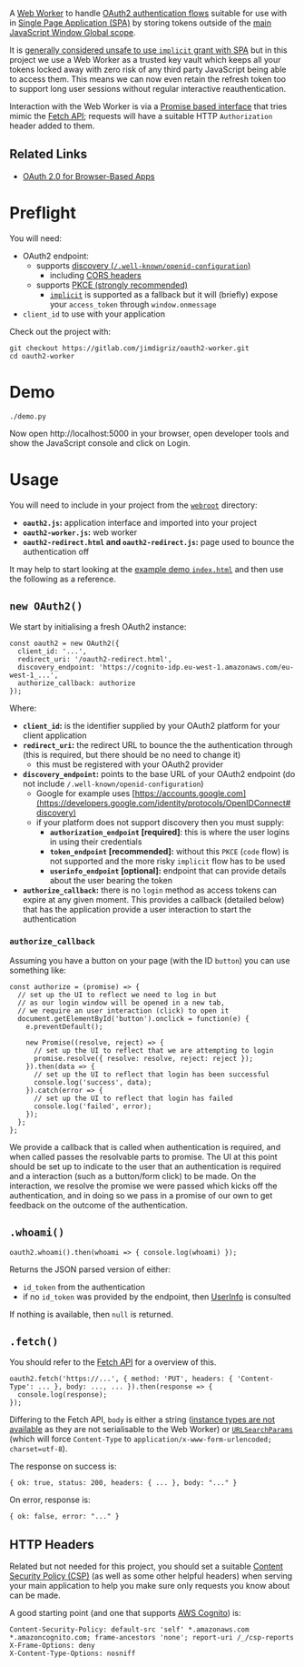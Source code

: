 A [Web Worker](https://developer.mozilla.org/en-US/docs/Web/API/Worker) to handle [OAuth2 authentication flows](https://oauth.net/articles/authentication/) suitable for use with in [Single Page Application (SPA)](https://tools.ietf.org/html/draft-ietf-oauth-browser-based-apps) by storing tokens outside of the [main JavaScript Window Global scope](https://developer.mozilla.org/en-US/docs/Web/API/Window).

It is [generally considered unsafe to use `implicit` grant with SPA](https://auth0.com/blog/oauth2-implicit-grant-and-spa/) but in this project we use a Web Worker as a trusted key vault which keeps all your tokens locked away with zero risk of any third party JavaScript being able to access them.  This means we can now even retain the refresh token too to support long user sessions without regular interactive reauthentication.

Interaction with the Web Worker is via a [Promise based interface](https://developer.mozilla.org/en-US/docs/Web/JavaScript/Reference/Global_Objects/Promise) that tries mimic the [Fetch API](https://developer.mozilla.org/en-US/docs/Web/API/Fetch_API); requests will have a suitable HTTP `Authorization` header added to them.

## Related Links

 * [OAuth 2.0 for Browser-Based Apps](https://datatracker.ietf.org/doc/draft-ietf-oauth-browser-based-apps/)

# Preflight

You will need:

 * OAuth2 endpoint:
     * supports [discovery (`/.well-known/openid-configuration`)](https://www.rfc-editor.org/rfc/rfc8414.html)
         * including [CORS headers](https://developer.mozilla.org/en-US/docs/Web/HTTP/CORS)
     * supports [PKCE (strongly recommended)](https://oauth.net/2/pkce/)
         * [`implicit`](https://tools.ietf.org/html/rfc6749#section-1.3.2) is supported as a fallback but it will (briefly) expose your `access_token` through `window.onmessage`
 * `client_id` to use with your application

Check out the project with:

    git checkout https://gitlab.com/jimdigriz/oauth2-worker.git
    cd oauth2-worker

# Demo

    ./demo.py

Now open http://localhost:5000 in your browser, open developer tools and show the JavaScript console and click on Login.

# Usage

You will need to include in your project from the [`webroot`](webroot) directory:

 * **`oauth2.js`:** application interface and imported into your project
 * **`oauth2-worker.js`:** web worker
 * **`oauth2-redirect.html` and `oauth2-redirect.js`:** page used to bounce the authentication off

It may help to start looking at the [example demo `index.html`](webroot/index.html) and then use the following as a reference.

## `new OAuth2()`

We start by initialising a fresh OAuth2 instance:

    const oauth2 = new OAuth2({
      client_id: '...',
      redirect_uri: '/oauth2-redirect.html',
      discovery_endpoint: 'https://cognito-idp.eu-west-1.amazonaws.com/eu-west-1_...',
      authorize_callback: authorize
    });

Where:

 * **`client_id`:** is the identifier supplied by your OAuth2 platform for your client application
 * **`redirect_uri`:** the redirect URL to bounce the the authentication through (this is required, but there should be no need to change it)
     * this must be registered with your OAuth2 provider
 * **`discovery_endpoint`:** points to the base URL of your OAuth2 endpoint (do not include `/.well-known/openid-configuration`)
     * Google for example uses [https://accounts.google.com](https://developers.google.com/identity/protocols/OpenIDConnect#discovery)
     * if your platform does not support discovery then you must supply:
         * **`authorization_endpoint` [required]**: this is where the user logins in using their credentials
         * **`token_endpoint` [recommended]:** without this `PKCE` (`code` flow) is not supported and the more risky `implicit` flow has to be used
         * **`userinfo_endpoint` [optional]:** endpoint that can provide details about the user bearing the token
 * **`authorize_callback`:** there is no `login` method as access tokens can expire at any given moment.  This provides a callback (detailed below) that has the application provide a user interaction to start the authentication 

### `authorize_callback`

Assuming you have a button on your page (with the ID `button`) you can use something like:

    const authorize = (promise) => {
      // set up the UI to reflect we need to log in but
      // as our login window will be opened in a new tab,
      // we require an user interaction (click) to open it
      document.getElementById('button').onclick = function(e) {
        e.preventDefault();

        new Promise((resolve, reject) => {
          // set up the UI to reflect that we are attempting to login
          promise.resolve({ resolve: resolve, reject: reject });
        }).then(data => {
          // set up the UI to reflect that login has been successful
          console.log('success', data);
        }).catch(error => {
          // set up the UI to reflect that login has failed
          console.log('failed', error);
        });
      };
    };

We provide a callback that is called when authentication is required, and when called passes the resolvable parts to promise.  The UI at this point should be set up to indicate to the user that an authentication is required and a interaction (such as a button/form click) to be made.  On the interaction, we resolve the promise we were passed which kicks off the authentication, and in doing so we pass in a promise of our own to get feedback on the outcome of the authentication.

## `.whoami()`

    oauth2.whoami().then(whoami => { console.log(whoami) });

Returns the JSON parsed version of either:

 * `id_token` from the authentication
 * if no `id_token` was provided by the endpoint, then [UserInfo](https://openid.net/specs/openid-connect-core-1_0.html#UserInfo) is consulted

If nothing is available, then `null` is returned.

## `.fetch()`

You should refer to the [Fetch API](https://developer.mozilla.org/en-US/docs/Web/API/Fetch_API) for a overview of this.

    oauth2.fetch('https://...', { method: 'PUT', headers: { 'Content-Type': ... }, body: ..., ... }).then(response => {
      console.log(response);
    });

Differing to the Fetch API, `body` is either a string ([instance types are not available](https://developer.mozilla.org/en-US/docs/Web/API/Fetch_API/Using_Fetch#Body) as they are not serialisable to the Web Worker) or [`URLSearchParams`](https://developer.mozilla.org/en-US/docs/Web/API/URLSearchParams) (which will force `Content-Type` to `application/x-www-form-urlencoded; charset=utf-8`).

The response on success is:

    { ok: true, status: 200, headers: { ... }, body: "..." }

On error, response is:

    { ok: false, error: "..." }

## HTTP Headers

Related but not needed for this project, you should set a suitable [Content Security Policy (CSP)](https://developer.mozilla.org/en-US/docs/Web/HTTP/CSP) (as well as some other helpful headers) when serving your main application to help you make sure only requests you know about can be made.

A good starting point (and one that supports [AWS Cognito](https://aws.amazon.com/cognito/)) is:

    Content-Security-Policy: default-src 'self' *.amazonaws.com *.amazoncognito.com; frame-ancestors 'none'; report-uri /_/csp-reports
    X-Frame-Options: deny
    X-Content-Type-Options: nosniff
